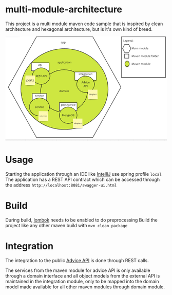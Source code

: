 # multi-module-architecture
This project is a multi module maven code sample that is inspired by clean architecture and hexagonal architecture, but is it's own kind of breed.

![hexagonal_like_architecture.png](doc/hexagonal_like_architecture.png)

# Usage
Starting the application through an IDE like [IntelliJ][10] use spring profile `local`
The application has a REST API contract which can be accessed through the address `http://localhost:8081/swagger-ui.html`

# Build
During build, [lombok][20] needs to be enabled to do preprocessing
Build the project like any other maven build with `mvn clean package`


# Integration
The integration to the public [Advice API][50] is done through REST calls.

The services from the maven module for advice API is only available through a domain interface and all object models from the external API
is maintained in the integration module, only to be mapped into the domain model made available for all other maven modules through domain module.

[10]: https://www.jetbrains.com/idea/
[20]: https://projectlombok.org/
[50]:https://api.adviceslip.com/#top
